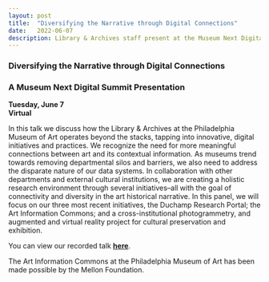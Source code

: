 ```yaml
---
layout: post 
title:  "Diversifying the Narrative through Digital Connections"
date:   2022-06-07
description: Library & Archives staff present at the Museum Next Digital Summit
---
```


### Diversifying the Narrative through Digital Connections  
### A Museum Next Digital Summit Presentation

**Tuesday, June 7**   
**Virtual**  
	
In this talk we discuss how the Library & Archives at the Philadelphia Museum of Art operates beyond the stacks, tapping into innovative, digital initiatives and practices. We recognize the need for more meaningful connections between art and its contextual information. As museums trend towards removing departmental silos and barriers, we also need to address the disparate nature of our data systems. In collaboration with other departments and external cultural institutions, we are creating a holistic research environment through several initiatives–all with the goal of connectivity and diversity in the art historical narrative. In this panel, we will focus on our three most recent initiatives, the Duchamp Research Portal; the Art Information Commons; and a cross-institutional photogrammetry, and augmented and virtual reality project for cultural preservation and exhibition.  
	
You can view our recorded talk **[here](https://drive.google.com/file/d/1vLOTLUQSgsk8niyFmERj-gHEjZV72juL/view?usp=sharing)**.


The Art Information Commons at the Philadelphia Museum of Art has been made possible by the Mellon Foundation.
